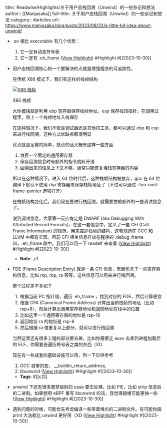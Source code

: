 title:: Readwise/Highlights/关于用户态栈回溯（Unwind）的一些杂记和想法
author:: [[Manjusaka]]
full-title:: 关于用户态栈回溯（Unwind）的一些杂记和想法
category:: #articles
url:: https://www.manjusaka.blog/posts/2023/08/22/a-little-bit-idea-about-unwind/

- .so 相比 executable 有几个优势：
  
  1.  它一定有动态符号表
  2.  它一定有 .eh_frame ([View Highlight](https://read.readwise.io/read/01hdza2bhwtzyt7mnhamdh67hm)) #Highlight #[[2023-10-30]]
- 用户态栈回溯核心的一个要解决的点就是增强程序的可追踪性。
  
  在传统 X86 模式下，我们有这样的栈帧结构
  
  [![X86 栈帧](https://github.com/Zheaoli/zheaoli.github.io/assets/7054676/a1015149-4160-4f3c-b2da-dab8ff4ad2a4)](https://github.com/Zheaoli/zheaoli.github.io/assets/7054676/a1015149-4160-4f3c-b2da-dab8ff4ad2a4)
  
  X86 栈帧
  
  大体概括就是利用 ebp 寄存器保存栈帧地址，esp 保存栈顶指针，在调用过程里，将上一个栈帧地址入栈保存
  
  在这种情况下，我们不管是调试器还是其他的工具，都可以通过 ebp 和 esp 来进行栈回溯，这种方式优缺点都很明显
  
  优点就是足够的简单，缺点的话大概有这样一些方面
  
  1.  浪费一个固定的通用寄存器
  2.  保存回溯信息时有额外的指令跳转开销
  3.  回溯出来的信息上下文不够，通常只能恢复堆栈寄存器的内容
  
  所以在这种情况下，进入 64 位时代后，这种栈帧结构被放弃，gcc 在 64 位编译下默认不使用 rbp 寄存器来保存栈帧地址了（不过可以通过 -fno-omit-frame-pointer 选项打开）
  
  在栈帧结构变化后，我们现在要进行栈回溯，就需要依赖额外的一些调试信息了。
  
  说到调试信息，大家第一反应肯定是 DWARF (aka Debugging With Attributed Record Formats)，在这一套信息中，定义了一套 CFI (Call Frame Information) 的规范，用来描述栈帧的结构，这套规范在 GCC 和 LLVM 中都有实现。目前 CFI 相关信息存放在程序的 .debug_frame 和，.eh_frame 段中。我们可以用一下 readelf 来查看 ([View Highlight](https://read.readwise.io/read/01hdza53bj5qfa6rx0rzvw6m8n)) #Highlight #[[2023-10-30]]
	- **Note**: ,c1
- FDE (Frame Description Entry) 就是一条 CFI 信息，里面包含了一些寄存器的信息，比如 rsp, rbp, ra 等等，这些信息可以用来进行栈回溯。
  
  整个过程差不多如下
  
  1.  根据当前 PC 指针值，遍历 .eh_frame ，找到对应的 FDE，然后计算便宜
  2.  根据 CFA (Canonical Frame Address) 计算出当前栈帧的地址（比如 rsp+8），然后计算出通用寄存器地址和返回地址在栈中的位置
  3.  比如这里一个通用寄存器的地址是 rsp-16
  4.  返回地址 ra 的地址是 rsp-8
  5.  然后根据 ra 值重复以上部分，就可以进行栈回溯
  
  当然这里还有很多工程的部分要去做，比如你需要走 auxv 去拿到进程加载后的 ELF，你需要去遍历符号表之类的东西（XD
  
  现在有一些成套的基础设施可以用，列一下仅供参考
  
  1.  GCC 自带的宏， __buildin_return_address,
  2.  libunwind ([View Highlight](https://read.readwise.io/read/01hdza6e7hrp6prgwk7p45raaz)) #Highlight #[[2023-10-30]]
	- **Tags**: #[[c2]]
- unwind 下还有很多噩梦级别的 case 要去处理，比如 PIE，比如 strip 信息后的二进制。如果想用 eBPF 重写 libunwind 的话，我觉得跳楼可能更快一些 ([View Highlight](https://read.readwise.io/read/01hdza714nws3brmqra7b5cw0t)) #Highlight #[[2023-10-30]]
- 遇到问题的时候，可能优先考虑编译一些带着埋点的二进制文件。有可能你搞 print 大法都比 unwind 更好用（XD ([View Highlight](https://read.readwise.io/read/01hdza7c68k6kag4rj6xtj09ee)) #Highlight #[[2023-10-30]]